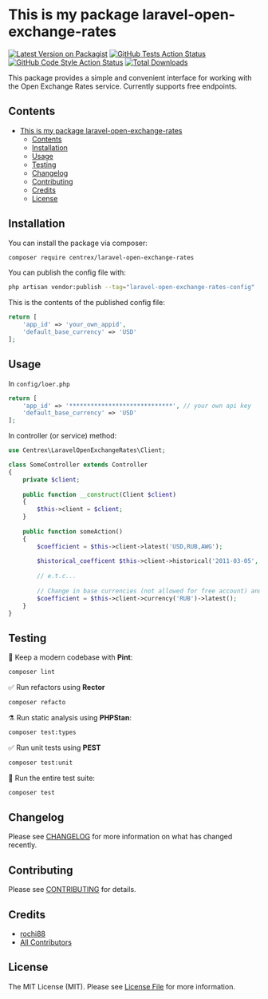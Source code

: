 # This is my package laravel-open-exchange-rates

[![Latest Version on Packagist](https://img.shields.io/packagist/v/centrex/laravel-open-exchange-rates.svg?style=flat-square)](https://packagist.org/packages/centrex/laravel-open-exchange-rates)
[![GitHub Tests Action Status](https://img.shields.io/github/actions/workflow/status/centrex/laravel-open-exchange-rates/run-tests.yml?branch=main&label=tests&style=flat-square)](https://github.com/centrex/laravel-open-exchange-rates/actions?query=workflow%3Arun-tests+branch%3Amain)
[![GitHub Code Style Action Status](https://img.shields.io/github/actions/workflow/status/centrex/laravel-open-exchange-rates/fix-php-code-style-issues.yml?branch=main&label=code%20style&style=flat-square)](https://github.com/centrex/laravel-open-exchange-rates/actions?query=workflow%3A"Fix+PHP+code+style+issues"+branch%3Amain)
[![Total Downloads](https://img.shields.io/packagist/dt/centrex/laravel-open-exchange-rates?style=flat-square)](https://packagist.org/packages/centrex/laravel-open-exchange-rates)

This package provides a simple and convenient interface for working with the Open Exchange Rates service. Currently supports free endpoints.

## Contents

- [This is my package laravel-open-exchange-rates](#this-is-my-package-laravel-open-exchange-rates)
  - [Contents](#contents)
  - [Installation](#installation)
  - [Usage](#usage)
  - [Testing](#testing)
  - [Changelog](#changelog)
  - [Contributing](#contributing)
  - [Credits](#credits)
  - [License](#license)

## Installation

You can install the package via composer:

```bash
composer require centrex/laravel-open-exchange-rates
```

You can publish the config file with:

```bash
php artisan vendor:publish --tag="laravel-open-exchange-rates-config"
```

This is the contents of the published config file:

```php
return [
    'app_id' => 'your_own_appid',
    'default_base_currency' => 'USD'
];
```

## Usage

In `config/loer.php`
```php
return [
    'app_id' => '*****************************', // your own api key
    'default_base_currency' => 'USD'
];
```
In controller (or service) method:
```php
use Centrex\LaravelOpenExchangeRates\Client;

class SomeController extends Controller
{
    private $client;
    
    public function __construct(Client $client)
    {
        $this->client = $client;
    }
    
    public function someAction()
    {
        $coefficient = $this->client->latest('USD,RUB,AWG');
        
        $historical_coefficent $this->client->historical('2011-03-05', 'USD,RUB,AWG');
        
        // e.t.c...
        
        // Change in base currencies (not allowed for free account) and requests for the coefficients of all currencies relative to.
        $coefficient = $this->client->currency('RUB')->latest();
    }
}
```

## Testing

🧹 Keep a modern codebase with **Pint**:
```bash
composer lint
```

✅ Run refactors using **Rector**
```bash
composer refacto
```

⚗️ Run static analysis using **PHPStan**:
```bash
composer test:types
```

✅ Run unit tests using **PEST**
```bash
composer test:unit
```

🚀 Run the entire test suite:
```bash
composer test
```

## Changelog

Please see [CHANGELOG](CHANGELOG.md) for more information on what has changed recently.

## Contributing

Please see [CONTRIBUTING](CONTRIBUTING.md) for details.

## Credits

- [rochi88](https://github.com/centrex)
- [All Contributors](../../contributors)

## License

The MIT License (MIT). Please see [License File](LICENSE) for more information.
